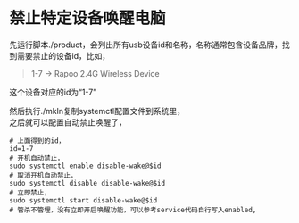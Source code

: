# 禁止特定设备唤醒电脑

先运行脚本./product，会列出所有usb设备id和名称，名称通常包含设备品牌，找到需要禁止的设备id，比如，  
> 1-7 -> Rapoo 2.4G Wireless Device

这个设备对应的id为“1-7”  

然后执行./mkln复制systemctl配置文件到系统里，  
之后就可以配置自动禁止唤醒了，
```shell
# 上面得到的id，
id=1-7
# 开机自动禁止，
sudo systemctl enable disable-wake@$id
# 取消开机自动禁止，
sudo systemctl disable disable-wake@$id
# 立即禁止，
sudo systemctl start disable-wake@$id
# 管杀不管埋，没有立即开启唤醒功能，可以参考service代码自行写入enabled,
```
